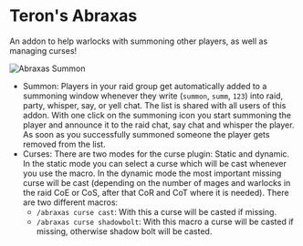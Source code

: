 # Teron's Abraxas
An addon to help warlocks with summoning other players, as well as managing curses!

![Abraxas Summon](https://i.imgur.com/v5vUtfN.png)

- Summon: Players in your raid group get automatically added to a summoning window whenever they write (`summon`, `summ`, `123`) into raid, party, whisper, say, or yell chat. The list is shared with all users of this addon. With one click on the summoning icon you start summoning the player and announce it to the raid chat, say chat and whisper the player. As soon as you successfully summoned someone the player gets removed from the list.
- Curses: There are two modes for the curse plugin: Static and dynamic. In the static mode you can select a curse which will be cast whenever you use the macro. In the dynamic mode the most important missing curse will be cast (depending on the number of mages and warlocks in the raid CoE or CoS, after that CoR and CoT where it is needed). There are two different macros:
	- `/abraxas curse cast`: With this a curse will be casted if missing.
	- `/abraxas curse shadowbolt`: With this macro a curse will be casted if missing, otherwise shadow bolt will be casted.
